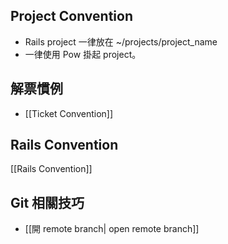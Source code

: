 ## Project Convention

* Rails project 一律放在 ~/projects/project_name
* 一律使用 Pow 掛起 project。

## 解票慣例

* [[Ticket Convention]]

## Rails Convention

[[Rails Convention]]

## Git 相關技巧

* [[開 remote branch| open remote branch]]